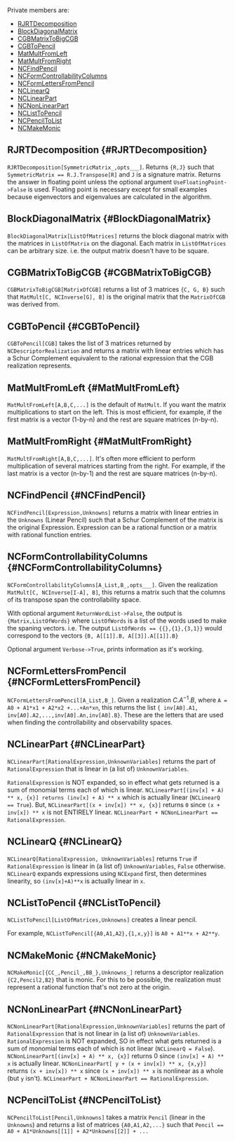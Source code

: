 Private members are:

* [RJRTDecomposition](#RJRTDecomposition)
* [BlockDiagonalMatrix](#BlockDiagonalMatrix)
* [CGBMatrixToBigCGB](#CGBMatrixToBigCGB)
* [CGBToPencil](#CGBToPencil)
* [MatMultFromLeft](#MatMultFromLeft)
* [MatMultFromRight](#MatMultFromRight)
* [NCFindPencil](#NCFindPencil)
* [NCFormControllabilityColumns](#NCFormControllabilityColumns)
* [NCFormLettersFromPencil](#NCFormLettersFromPencil)
* [NCLinearQ](#NCLinearQ)
* [NCLinearPart](#NCLinearPart)
* [NCNonLinearPart](#NCNonLinearPart)
* [NCListToPencil](#NCListToPencil)
* [NCPencilToList](#NCPencilToList)
* [NCMakeMonic](#NCMakeMonic)

## RJRTDecomposition {#RJRTDecomposition}

`RJRTDecomposition[SymmetricMatrix_,opts___]`. Returns `{R,J}` such that `SymmetricMatrix == R.J.Transpose[R]` and `J` is a signature matrix. Returns the answer in floating point unless the optional argument `UseFloatingPoint->False` is used. Floating point is necessary except for small examples because eigenvectors and eigenvalues are calculated in the algorithm.

## BlockDiagonalMatrix {#BlockDiagonalMatrix}

`BlockDiagonalMatrix[ListOfMatrices]` returns the block diagonal
 matrix with the matrices in `ListOfMatrix` on the diagonal. Each
 matrix in `ListOfMatrices` can be arbitrary size. i.e. the output
 matrix doesn't have to be square.

## CGBMatrixToBigCGB {#CGBMatrixToBigCGB}
`CGBMatrixToBigCGB[MatrixOfCGB]` returns a list of 3 matrices `{C, G, B}` such
 that `MatMult[C, NCInverse[G], B]` is the original matrix that the `MatrixOfCGB` was derived from.

## CGBToPencil {#CGBToPencil}
`CGBToPencil[CGB]` takes the list of 3 matrices returned by `NCDescriptorRealization` and returns a matrix with linear entries which has a Schur Complement equivalent to the rational expression that the CGB realization represents.

## MatMultFromLeft {#MatMultFromLeft}
`MatMultFromLeft[A,B,C,...]` is the default of `MatMult`. If you want the matrix
 multiplications to start on the left. This is most efficient, for example, if the first matrix is a vector (1-by-n) and the rest are square matrices (n-by-n).

## MatMultFromRight {#MatMultFromRight}
`MatMultFromRight[A,B,C,...]`. It's often more efficient to perform multiplication of several matrices starting from the right. For example, if the last matrix is a vector (n-by-1) and the rest are square matrices (n-by-n).

## NCFindPencil {#NCFindPencil}
`NCFindPencil[Expression,Unknowns]` returns a matrix with linear entries in the
 `Unknowns` (Linear Pencil) such that a Schur Complement of the matrix is the original Expression. Expression can be a rational function or a matrix with rational function entries.

## NCFormControllabilityColumns {#NCFormControllabilityColumns}
`NCFormControllabilityColumns[A_List,B_,opts___]`. Given the realization `MatMult[C, NCInverse[I-A], B]`, this returns a matrix such that the columns of its transpose span the controllability space.

With optional argument `ReturnWordList->False`, the output is `{Matrix,ListOfWords}` where `ListOfWords` is a list of the words used to make the spaning vectors. i.e. The output `ListOfWords == {{},{1},{3,1}}` would correspond to the vectors `{B, A[[1]].B, A[[3]].A[[1]].B}`

Optional argument `Verbose->True`, prints information as it's working.

## NCFormLettersFromPencil {#NCFormLettersFromPencil}
`NCFormLettersFromPencil[A_List,B_]`. Given a realization $C.A^{-1}.B$,
 where `A = A0 + A1*x1 + A2*x2 +...+An*xn`, this returns the list `{ inv[A0].A1, inv[A0].A2,...,inv[A0].An,inv[A0].B}`. These are the letters that are used when finding the controllability and observability spaces.

## NCLinearPart {#NCLinearPart}
`NCLinearPart[RationalExpression,UnknownVariables]` returns the part of `RationalExpression` that is linear in (a list of) `UnknownVariables`.

`RationalExpression` is NOT expanded, so in effect what gets returned is a sum of monomial terms each of which is linear. `NCLinearPart[(inv[x] + A) ** x, {x}] returns (inv[x] + A) ** x` which is actually linear (`NCLinearQ == True`). But, `NCLinearPart[(x + inv[x]) ** x, {x}]` returns `0` since `(x + inv[x]) ** x` is not ENTIRELY linear. `NCLinearPart + NCNonLinearPart == RationalExpression`.

## NCLinearQ {#NCLinearQ}
`NCLinearQ[RationalExpression, UnknownVariables]` returns `True` if `RationalExpression` is linear in (a list of) `UnknownVariables`, `False` otherwise. `NCLinearQ` expands expressions using `NCExpand` first, then determines linearity, so `(inv[x]+A)**x` is actually linear in `x`.

## NCListToPencil {#NCListToPencil}

`NCListToPencil[ListOfMatrices,Unknowns]` creates a linear pencil.

For example, `NCListToPencil[{A0,A1,A2},{1,x,y}]` is `A0 + A1**x + A2**y`.

## NCMakeMonic {#NCMakeMonic}

`NCMakeMonic[{CC_,Pencil_,BB_},Unknowns_]` returns a descriptor realization `{C2,Pencil2,B2}` that is monic. For this to be possible, the realization must represent a rational function that's not zero at the origin.

## NCNonLinearPart {#NCNonLinearPart}

`NCNonLinearPart[RationalExpression,UnknownVariables]` returns the part of `RationalExpression` that is not linear in (a list of) `UnknownVariables`. `RationalExpression` is NOT expanded, SO in effect what gets returned is a sum of monomial terms each of which is not linear (`NCLinearQ = False`). `NCNonLinearPart[(inv[x] + A) ** x, {x}]` returns 0 since `(inv[x] + A) ** x` is actually linear. `NCNonLinearPart[ y + (x + inv[x]) ** x, {x,y}]` returns `(x + inv[x]) ** x` since `(x + inv[x]) ** x` is nonlinear as a whole (but `y` isn't). `NCLinearPart + NCNonLinearPart == RationalExpression`.

## NCPencilToList {#NCPencilToList}

`NCPencilToList[Pencil,Unknowns]` takes a matrix `Pencil` (linear in the `Unknowns`) and returns a list of matrices `{A0,A1,A2,...}` such that `Pencil == A0 + A1*Unknowns[[1]] + A2*Unkowns[[2]] + ...`
